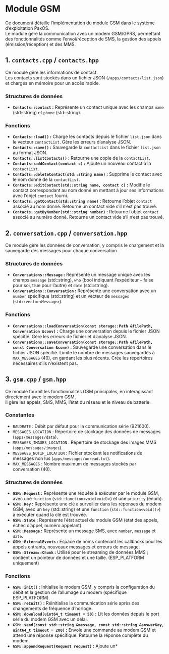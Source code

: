 # Module GSM

Ce document détaille l’implémentation du module GSM dans le système d’exploitation PaxOS.  
Le module gère la communication avec un modem GSM/GPRS, permettant des fonctionnalités comme l’envoi/réception de SMS, la gestion des appels (émission/réception) et des MMS.

## 1. `contacts.cpp` / `contacts.hpp`

Ce module gère les informations de contact.  
Les contacts sont stockés dans un fichier JSON (`/apps/contacts/list.json`) et chargés en mémoire pour un accès rapide.

### Structures de données

* **`Contacts::contact` :** Représente un contact unique avec les champs `name` (std::string) et `phone` (std::string).

### Fonctions

* **`Contacts::load()` :** Charge les contacts depuis le fichier `list.json` dans le vecteur `contactList`. Gère les erreurs d’analyse JSON.
* **`Contacts::save()` :** Sauvegarde la `contactList` dans le fichier `list.json` au format JSON.
* **`Contacts::listContacts()` :** Retourne une copie de la `contactList`.
* **`Contacts::addContact(contact c)` :** Ajoute un nouveau contact à la `contactList`.
* **`Contacts::deleteContact(std::string name)` :** Supprime le contact avec le nom donné de la `contactList`.
* **`Contacts::editContact(std::string name, contact c)` :** Modifie le contact correspondant au nom donné en mettant à jour ses informations avec l’objet `contact` fourni.
* **`Contacts::getContact(std::string name)` :** Retourne l’objet `contact` associé au nom donné. Retourne un contact vide s’il n’est pas trouvé.
* **`Contacts::getByNumber(std::string number)` :** Retourne l’objet `contact` associé au numéro donné. Retourne un contact vide s’il n’est pas trouvé.


## 2. `conversation.cpp` / `conversation.hpp`

Ce module gère les données de conversation, y compris le chargement et la sauvegarde des messages pour chaque conversation.

### Structures de données

* **`Conversations::Message` :** Représente un message unique avec les champs `message` (std::string), `who` (bool indiquant l’expéditeur – false pour soi, true pour l’autre) et `date` (std::string).
* **`Conversations::Conversation` :** Représente une conversation avec un `number` spécifique (std::string) et un vecteur de `messages` (`std::vector<Message>`).

### Fonctions

* **`Conversations::loadConversation(const storage::Path &filePath, Conversation &conv)` :** Charge une conversation depuis le fichier JSON spécifié. Gère les erreurs de fichier et d’analyse JSON.
* **`Conversations::saveConversation(const storage::Path &filePath, const Conversation &conv)` :** Sauvegarde une conversation dans le fichier JSON spécifié. Limite le nombre de messages sauvegardés à `MAX_MESSAGES` (40), en gardant les plus récents. Crée les répertoires nécessaires s’ils n’existent pas.


## 3. `gsm.cpp` / `gsm.hpp`

Ce module fournit les fonctionnalités GSM principales, en interagissant directement avec le modem GSM.  
Il gère les appels, SMS, MMS, l’état du réseau et le niveau de batterie.

### Constantes

* `BAUDRATE` : Débit par défaut pour la communication série (921600).
* `MESSAGES_LOCATION` : Répertoire de stockage des données de messages (`apps/messages/data`).
* `MESSAGES_IMAGES_LOCATION` : Répertoire de stockage des images MMS (`apps/messages/images`).
* `MESSAGES_NOTIF_LOCATION` : Fichier stockant les notifications de messages non lus (`apps/messages/unread.txt`).
* `MAX_MESSAGES` : Nombre maximum de messages stockés par conversation (40).

### Structures de données

* **`GSM::Request` :** Représente une requête à exécuter par le module GSM, avec une `function` (`std::function<void(void)>`) et une `priority` (enum).
* **`GSM::Key` :** Représente une clé à surveiller dans les réponses du modem GSM, avec un `key` (std::string) et une `function` (`std::function<void()>`) à exécuter quand la clé est trouvée.
* **`GSM::State` :** Représente l’état actuel du module GSM (état des appels, échec d’appel, numéro appelant).
* **`GSM::Message` :** Représente un message SMS, avec `number`, `message` et `date`.
* **`GSM::ExternalEvents` :** Espace de noms contenant les callbacks pour les appels entrants, nouveaux messages et erreurs de message.
* **`GSM::Stream::Chunk` :** Utilisé pour le streaming de données MMS ; contient un pointeur de données et une taille. (ESP_PLATFORM uniquement)

### Fonctions

* **`GSM::init()` :** Initialise le modem GSM, y compris la configuration du débit et la gestion de l’allumage du modem (spécifique ESP_PLATFORM).
* **`GSM::reInit()` :** Réinitialise la communication série après des changements de fréquence d’horloge.
* **`GSM::download(uint64_t timeout = 50)` :** Lit les données depuis le port série du modem GSM avec un délai.
* **`GSM::send(const std::string &message, const std::string &answerKey, uint64_t timeout = 200)` :** Envoie une commande au modem GSM et attend une réponse spécifique. Retourne la réponse complète du modem.
* **`GSM::appendRequest(Request request)` :** Ajoute un*
